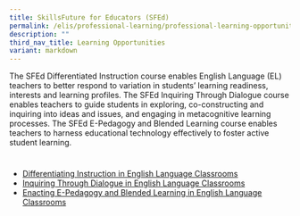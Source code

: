 ```yaml
---
title: SkillsFuture for Educators (SFEd)
permalink: /elis/professional-learning/professional-learning-opportunities/skillsfuture-for-educators-sfed/
description: ""
third_nav_title: Learning Opportunities
variant: markdown
---
```

The SFEd Differentiated Instruction course enables English Language (EL) teachers to better respond to variation in students’ learning readiness, interests and learning profiles. The SFEd Inquiring Through Dialogue course enables teachers to guide students in exploring, co-constructing and inquiring into ideas and issues, and engaging in metacognitive learning processes. The SFEd E-Pedagogy and Blended Learning course enables teachers to harness educational technology effectively to foster active student learning.


   

#

* [Differentiating Instruction in English Language Classrooms](/elis/professional-learning/professional-learning-opportunities/differentiating-instruction/)
* [Inquiring Through Dialogue in English Language Classrooms](/elis/professional-learning/professional-learning-opportunities/learning-by-inquiring/)
* [Enacting E-Pedagogy and Blended Learning in English Language Classrooms](/elis/professional-learning/professional-learning-opportunities/epedagogy/)